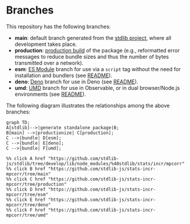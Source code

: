 <!--

@license Apache-2.0

Copyright (c) 2022 The Stdlib Authors.

Licensed under the Apache License, Version 2.0 (the "License");
you may not use this file except in compliance with the License.
You may obtain a copy of the License at

    http://www.apache.org/licenses/LICENSE-2.0

Unless required by applicable law or agreed to in writing, software
distributed under the License is distributed on an "AS IS" BASIS,
WITHOUT WARRANTIES OR CONDITIONS OF ANY KIND, either express or implied.
See the License for the specific language governing permissions and
limitations under the License.

-->

# Branches

This repository has the following branches:

-   **main**: default branch generated from the [stdlib project][stdlib-url], where all development takes place.
-   **production**: [production build][production-url] of the package (e.g., reformatted error messages to reduce bundle sizes and thus the number of bytes transmitted over a network).
-   **esm**: [ES Module][esm-url] branch for use via a `script` tag without the need for installation and bundlers (see [README][esm-readme]).
-   **deno**: [Deno][deno-url] branch for use in Deno (see [README][deno-readme]).
-   **umd**: [UMD][umd-url] branch for use in Observable, or in dual browser/Node.js environments (see [README][umd-readme]).

The following diagram illustrates the relationships among the above branches:

```mermaid
graph TD;
A[stdlib]-->|generate standalone package|B;
B[main] -->|productionize| C[production];
C -->|bundle| D[esm];
C -->|bundle| E[deno];
C -->|bundle| F[umd];

%% click A href "https://github.com/stdlib-js/stdlib/tree/develop/lib/node_modules/%40stdlib/stats/incr/mpcorr"
%% click B href "https://github.com/stdlib-js/stats-incr-mpcorr/tree/main"
%% click C href "https://github.com/stdlib-js/stats-incr-mpcorr/tree/production"
%% click D href "https://github.com/stdlib-js/stats-incr-mpcorr/tree/esm"
%% click E href "https://github.com/stdlib-js/stats-incr-mpcorr/tree/deno"
%% click F href "https://github.com/stdlib-js/stats-incr-mpcorr/tree/umd"
```

[stdlib-url]: https://github.com/stdlib-js/stdlib/tree/develop/lib/node_modules/%40stdlib/stats/incr/mpcorr
[production-url]: https://github.com/stdlib-js/stats-incr-mpcorr/tree/production
[deno-url]: https://github.com/stdlib-js/stats-incr-mpcorr/tree/deno
[deno-readme]: https://github.com/stdlib-js/stats-incr-mpcorr/blob/deno/README.md
[umd-url]: https://github.com/stdlib-js/stats-incr-mpcorr/tree/umd
[umd-readme]: https://github.com/stdlib-js/stats-incr-mpcorr/blob/umd/README.md
[esm-url]: https://github.com/stdlib-js/stats-incr-mpcorr/tree/esm
[esm-readme]: https://github.com/stdlib-js/stats-incr-mpcorr/blob/esm/README.md